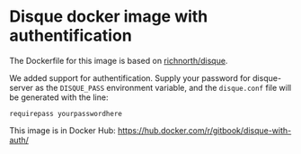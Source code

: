 # Disque docker image with authentification

The Dockerfile for this image is based on [richnorth/disque](https://hub.docker.com/r/richnorth/disque/).

We added support for authentification.
Supply your password for disque-server as the `DISQUE_PASS` environment variable, and the `disque.conf` file will be generated with the line:

```
requirepass yourpasswordhere
```

This image is in Docker Hub: https://hub.docker.com/r/gitbook/disque-with-auth/